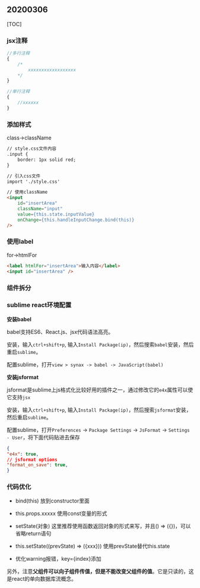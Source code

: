 ## 20200306

[TOC]

### jsx注释

```js
//多行注释
{
	/*
		xxxxxxxxxxxxxxxxxx
	*/
}

//单行注释
{
    //xxxxxx
}
```

### 添加样式

class->className

```html
// style.css文件内容
.input {
	border: 1px solid red;
}

// 引入css文件
import './style.css'

// 使用className
<input
	id="insertArea"
	className="input"
	value={this.state.inputValue} 
	onChange={this.handleInputChange.bind(this)}
/>
```

### 使用label

for->htmlFor

```html
<label htmlFor="insertArea">输入内容</label>
<input id="insertArea" />
```

### 组件拆分





### sublime react环境配置

**安装babel**

babel支持ES6、React.js、jsx代码语法高亮。

安装，输入`ctrl+shift+p`, 输入`Install Package(ip)`，然后搜索`babel`安装，然后重启`sublime`。

配置sublime，打开`view > synax -> babel -> JavaScript(babel)`

**安装jsformat**

jsformat是sublime上js格式化比较好用的插件之一，通过修改它的`e4x`属性可以使它支持`jsx`

安装，输入`ctrl+shift+p`, 输入`Install Package(ip)`，然后搜索`jsformat`安装，然后重启`sublime`。

配置sublime，打开`Preferences` -> `Package Settings` -> `JsFormat` -> `Settings - User`，将下面代码贴进去保存

```json
{
"e4x": true,
// jsformat options
"format_on_save": true,
}
```

### 代码优化

* bind(this) 放到constructor里面

* this.props.xxxxx 使用const变量的形式
* setState(对象) 这里推荐使用函数返回对象的形式来写，并且() => ({})，可以省略return语句 
* this.setState((prevState) => ({xxx})) 使用prevState替代this.state
* 优化warning报错，key={index}添加			

另外，注意**父组件可以向子组件传值，但是不能改变父组件的值**。它是只读的，这是react的单向数据库流概念。



